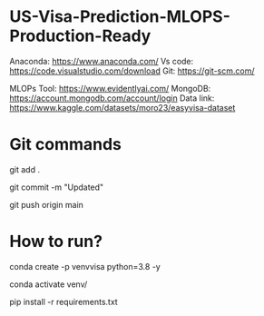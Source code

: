 # US-Visa-Prediction-MLOPS-Production-Ready

Anaconda: https://www.anaconda.com/
Vs code: https://code.visualstudio.com/download
Git: https://git-scm.com/

MLOPs Tool: https://www.evidentlyai.com/
MongoDB: https://account.mongodb.com/account/login
Data link: https://www.kaggle.com/datasets/moro23/easyvisa-dataset


# Git commands

git add .

git commit -m "Updated"

git push origin main

# How to run?

conda create -p venvvisa python=3.8 -y

conda activate venv/

pip install -r requirements.txt